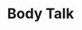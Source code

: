 ---
ee_id_thing: '2212'
site: '1'
type: '2'
inv_num: 2011-138
add_credit:
url: 2011-138-body-talk
title: Body Talk
year: '2011'
display_year: '2011'
medium: Scented press release
dims: Variable
pitch: "​Press release sprayed with Lynx body spray. "
ps:
live_url:
youtube:
https://github.com/coryarcangel/alu:
imgs: body-talk-2011-138-install-database-dv.jpg,body-talk-2011-138-detail-1-database-scan.jpg,body-talk-2011-138-detail-1-database-scan_1.jpg,body-talk-2011-138-detail-2-database-scan.jpg,body-talk-2011-138-detail-3-database-scan.jpg
subheading:
download:
commission:
related:
layout: things-i-made
---